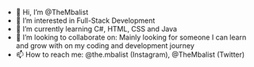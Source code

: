 - 👋 Hi, I’m @TheMbalist
- 👀 I’m interested in Full-Stack Development
- 🌱 I’m currently learning C#, HTML, CSS and Java
- 💞️ I’m looking to collaborate on: Mainly looking for someone I can learn and grow with on my coding and development journey
- 📫 How to reach me: @the.mbalist (Instagram), @TheMbalist (Twitter)

<!---
TheMbalist/TheMbalist is a ✨ special ✨ repository because its `README.md` (this file) appears on your GitHub profile.
You can click the Preview link to take a look at your changes.
--->
